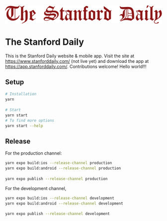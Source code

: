 [![The Stanford Daily logo](https://github.com/TheStanfordDaily/stanforddaily-graphic-assets/raw/master/DailyLogo/DailyLogo.png)](https://www.stanforddaily.com/)

# The Stanford Daily

This is the Stanford Daily website & mobile app. Visit the site at https://www.stanforddaily.com/ (not live yet) and download the app at https://app.stanforddaily.com/. Contributions welcome! Hello world!!!

## Setup

```bash
# Installation
yarn

# Start
yarn start
# To find more options
yarn start --help
```

## Release

For the production channel:

```bash
yarn expo build:ios --release-channel production
yarn expo build:android --release-channel production

yarn expo publish --release-channel production
```

For the development channel,

```bash
yarn expo build:ios --release-channel development
yarn expo build:android --release-channel development

yarn expo publish --release-channel development
```
